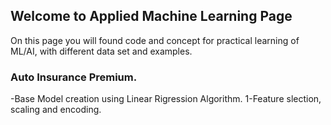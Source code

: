 ## Welcome to Applied Machine Learning Page

On this page you will found code and concept for practical learning  of ML/AI, with different data set and examples.

### Auto Insurance Premium.
-Base Model creation using Linear Rigression Algorithm.
  1-Feature slection, scaling and encoding.
